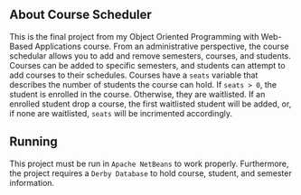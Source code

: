 ## About Course Scheduler
This is the final project from my Object Oriented Programming with Web-Based Applications course. From an administrative perspective, the course schedular allows you to add and remove semesters, courses, and students. Courses can be added to specific semesters, and students can attempt to add courses to their schedules. Courses have a `seats` variable that describes the number of students the course can hold. If `seats > 0`, the student is enrolled in the course. Otherwise, they are waitlisted. If an enrolled student drop a course, the first waitlisted student will be added, or, if none are waitlisted, `seats` will be incrimented accordingly.

## Running
This project must be run in `Apache NetBeans` to work properly. Furthermore, the project requires a `Derby Database` to hold course, student, and semester information. 